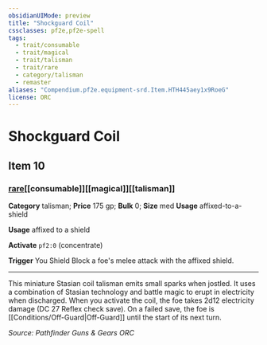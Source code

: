 ```yaml
---
obsidianUIMode: preview
title: "Shockguard Coil"
cssclasses: pf2e,pf2e-spell
tags:
  - trait/consumable
  - trait/magical
  - trait/talisman
  - trait/rare
  - category/talisman
  - remaster
aliases: "Compendium.pf2e.equipment-srd.Item.HTH445aey1x9RoeG"
license: ORC
---
```

# Shockguard Coil
## Item 10
### [rare](rare "Rare Rarity Trait")[[consumable]][[magical]][[talisman]]

**Category** talisman; 
**Price** 175 gp; 
**Bulk** 0; **Size** med
**Usage** affixed-to-a-shield

**Usage** affixed to a shield

**Activate** `pf2:0` (concentrate)

**Trigger** You Shield Block a foe's melee attack with the affixed shield.

* * *

This miniature Stasian coil talisman emits small sparks when jostled. It uses a combination of Stasian technology and battle magic to erupt in electricity when discharged. When you activate the coil, the foe takes 2d12 electricity damage (DC 27 Reflex check save). On a failed save, the foe is [[Conditions/Off-Guard|Off-Guard]] until the start of its next turn.

*Source: Pathfinder Guns & Gears*
*ORC*